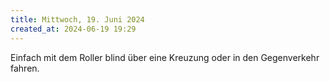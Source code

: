 ```yaml
---
title: Mittwoch, 19. Juni 2024
created_at: 2024-06-19 19:29
---
```


Einfach mit dem Roller blind über eine Kreuzung oder in den Gegenverkehr fahren.
